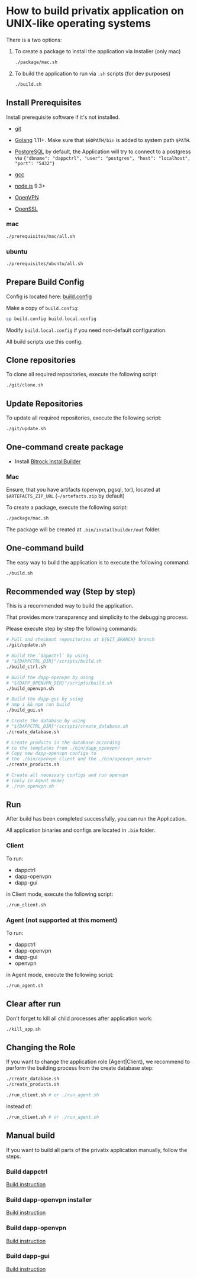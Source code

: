 # How to build privatix application on UNIX-like operating systems

There is a two options:

1. To create a package to install the application via Installer (only mac)
    ```bash
    ./package/mac.sh
    ```
1. To build the application to run via `.sh` scripts (for dev
purposes)
    ```bash
    ./build.sh
    ```

## Install Prerequisites

Install prerequisite software if it's not installed.

* [git](https://git-scm.com/downloads)

* [Golang](https://golang.org/doc/install) 1.11+. Make sure that 
`$GOPATH/bin` is added to system path `$PATH`.

* [PostgreSQL](https://www.postgresql.org/download/)
by default, the Application will try to connect to a postgress
via ```{"dbname": "dappctrl", "user": "postgres", "host": "localhost",
"port": "5432"}```

* [gcc](https://gcc.gnu.org/install/)

* [node.js](https://nodejs.org/en/) 9.3+

* [OpenVPN](https://openvpn.net/)

* [OpenSSL](https://www.openssl.org/)


### mac

```bash
./prerequisites/mac/all.sh
```

### ubuntu

```bash
./prerequisites/ubuntu/all.sh
```

## Prepare Build Config

Config is located here: [build.config](build.config)


Make a copy of `build.config`:

```bash
cp build.config build.local.config
```

Modify `build.local.config` if you need non-default configuration.

All build scripts use this config.

## Clone repositories

To clone all required repositories, execute the following script:

```bash
./git/clone.sh
```

## Update Repositories

To update all required repositories, execute the following script:

```bash
./git/update.sh
```

## One-command create package

* Install [Bitrock InstallBuilder](https://installbuilder.bitrock.com/)

### Mac

Ensure, that you have artifacts (openvpn, pgsql, tor), located at `$ARTEFACTS_ZIP_URL`
(`~/artefacts.zip` by default)

To create a package, execute the following script:

```bash
./package/mac.sh
```

The package will be created at `.bin/installbuilder/out` folder.

## One-command build

The easy way to build the application is to execute the following
command:

```bash
./build.sh
```

## Recommended way (Step by step)

This is a recommended way to build the application.

That provides more transparency and simplicity to the debugging process.

Please execute step by step the following commands:

```bash
# Pull and checkout repositories at ${GIT_BRANCH} branch
./git/update.sh

# Build the `dappctrl` by using
# "${DAPPCTRL_DIR}"/scripts/build.sh
./build_ctrl.sh

# Build the dapp-openvpn by using
# "${DAPP_OPENVPN_DIR}"/scripts/build.sh
./build_openvpn.sh

# Build the dapp-gui by using
# nmp i && npm run build
./build_gui.sh

# Create the database by using
# "${DAPPCTRL_DIR}"/scripts/create_database.sh
./create_database.sh

# Create products in the database according 
# to the templates from ./bin/dapp_openvpn/
# Copy new dapp-openvpn configs to 
# the ./bin/openvpn_client and the ./bin/openvpn_server
./create_products.sh

# Create all necessary configs and run openvpn 
# (only in Agent mode)
# ./run_openvpn.sh
```

## Run

After build has been completed successfully, you can run the Application.

All application binaries and configs are located in `.bin` folder.

### Client

To run:

* dappctrl
* dapp-openvpn
* dapp-gui

in Client mode, execute the following script:

```bash
./run_client.sh
```

### Agent (not supported at this moment)

To run:

* dappctrl
* dapp-openvpn
* dapp-gui
* openvpn

in Agent mode, execute the following script:

```bash
./run_agent.sh
```

## Clear after run

Don't forget to kill all child processes after application work:

```bash
./kill_app.sh
```

## Changing the Role

If you want to change the application role (Agent|Client), we recommend to
perform the building process from the create database step:

```bash
./create_database.sh
./create_products.sh

./run_client.sh # or ./run_agent.sh
```

instead of:

```bash
./run_client.sh # or ./run_agent.sh
```

## Manual build

If you want to build all parts of the privatix application manually, 
follow the steps.

### Build dappctrl

[Build instruction](https://github.com/Privatix/dappctrl/blob/master/README.md)

### Build dapp-openvpn installer

[Build instruction](https://github.com/Privatix/dapp-openvpn/tree/master/inst/README.md)

### Build dapp-openvpn

[Build instruction](https://github.com/Privatix/dapp-openvpn/tree/master/README.md)

### Build dapp-gui

[Build instruction](https://github.com/Privatix/dapp-gui/README.md)
